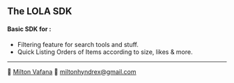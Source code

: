 ##  The LOLA SDK

<h4>Basic SDK for : </h4>

- Filtering feature for search tools and stuff.
- Quick Listing Orders of Items according to size, likes & more.

___
 🙂 [Milton Vafana]('https://www.github.com/nia-cloud-official')
📧 miltonhyndrex@gmail.com